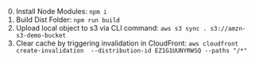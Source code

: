 0. Install Node Modules: `npm i`
1. Build Dist Folder: `npm run build`
2. Upload local object to s3 via CLI command: `aws s3 sync . s3://amzn-s3-demo-bucket`
3. Clear cache by triggering invalidation in CloudFront: `aws cloudfront create-invalidation  --distribution-id EZ1G1UUNYRWSQ --paths "/*"`
